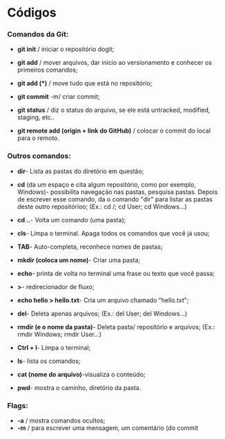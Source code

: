 # Códigos

### Comandos da Git:

 - **git init** / iniciar o repositório dogit;

 - **git add** / mover arquivos, dar inicio ao versionamento e conhecer os primeiros comandos;

 - **git add (*)** / move tudo que está no repositório;

 - **git commit** -m/ criar commit;

 - **git status** / diz o status do arquivo, se ele está untracked, modified, staging, etc..

 - **git remote add (origin + link do GitHub)** / colocar o commit do local para o remoto.

### Outros comandos:

 - **dir**- Lista as pastas do diretório em questão;

 - **cd** (da um espaço e cita algum repositório, como por exemplo, Windows)- possibilita navegação
nas pastas, pesquisa pastas. Depois de escrever esse comando, da o comando "dir" para listar as
pastas deste outro repositórioo;
(Ex.: cd /; cd User; cd Windows...)

 - **cd ..**- Volta um comando (uma pasta);

 - **cls**- Limpa o terminal. Apaga todos os comandos que você já usou;

 - **TAB**- Auto-completa, reconhece nomes de pastas;

 - **mkdir (coloca um nome)**- Criar uma pasta;

 - **echo**- printa de volta no terminal uma frase ou texto que você passa;

 - **>**- redirecionador de fluxo;

 - **echo hello > hello.txt**- Cria um arquivo chamado "hello.txt";

 - **del**- Deleta apenas arquivos;
(Ex.: del User; del Windows...)

 - **rmdir (e o nome da pasta)**- Deleta pasta/ repositório e arquivos;
(Ex.: rmdir Windows; rmdir User...)

 - **Ctrl + l**- Limpa o terminal;

 - **ls**- lista os comandos;

 - **cat (nome do arquivo)**-visualiza o conteúdo;

 - **pwd**- mostra o caminho, diretório da pasta.

### Flags:

 - **-a** / mostra comandos ocultos; 
 - **-m** / para escrever uma mensagem, um comentário (do commit
